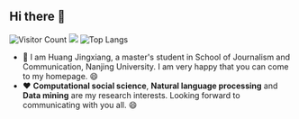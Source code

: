 ## Hi there 👋
![Visitor Count](https://profile-counter.glitch.me/Huang-Jingxiang/count.svg)
![](https://github-readme-stats.vercel.app/api?username=Huang-Jingxiange&show_icons=true&theme=transparent)
![Top Langs](https://github-readme-stats.vercel.app/api/top-langs/?username=Huang-Jingxiang&layout=compact&theme=tokyonight)
- :purple_heart: I am Huang Jingxiang, a master's student in School of Journalism and Communication, Nanjing University. I am very happy that you can come to my homepage. :smile:
- :heart: **Computational social science**, **Natural language processing** and **Data mining** are my research interests. Looking forward to communicating with you all. :smile:
<!--
**Huang-Jingxiang/Huang-Jingxiang** is a ✨ _special_ ✨ repository because its `README.md` (this file) appears on your GitHub profile.

Here are some ideas to get you started:

- 🔭 I’m currently working on ...
- 🌱 I’m currently learning ...
- 👯 I’m looking to collaborate on ...
- 🤔 I’m looking for help with ...
- 💬 Ask me about ...
- 📫 How to reach me: ...
- 😄 Pronouns: ...
- ⚡ Fun fact: ...
-->
